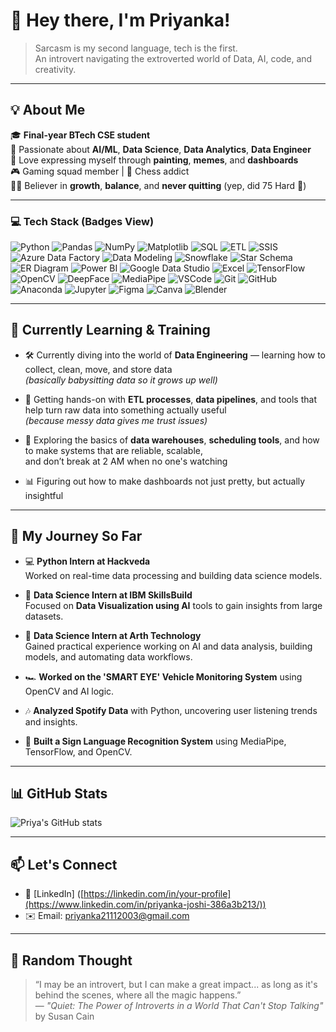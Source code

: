 # 👋 Hey there, I'm Priyanka!

> Sarcasm is my second language, tech is the first.  
> An introvert navigating the extroverted world of Data, AI, code, and creativity.

---

## 💡 About Me

🎓 **Final-year BTech CSE student**  
🎯 Passionate about **AI/ML**, **Data Science**, **Data Analytics**, **Data Engineer**  
🎨 Love expressing myself through **painting**, **memes**, and **dashboards**  
🎮 Gaming squad member | 🧠 Chess addict  
🧘‍♀️ Believer in **growth**, **balance**, and **never quitting** (yep, did 75 Hard 💪)

---

### 💻 Tech Stack (Badges View)

![Python](https://img.shields.io/badge/Python-3776AB?style=for-the-badge&logo=python&logoColor=white)
![Pandas](https://img.shields.io/badge/Pandas-150458?style=for-the-badge&logo=pandas&logoColor=white)
![NumPy](https://img.shields.io/badge/NumPy-013243?style=for-the-badge&logo=numpy&logoColor=white)
![Matplotlib](https://img.shields.io/badge/Matplotlib-11557C?style=for-the-badge&logo=matplotlib&logoColor=white)
![SQL](https://img.shields.io/badge/SQL-4479A1?style=for-the-badge&logo=mysql&logoColor=white)
![ETL](https://img.shields.io/badge/ETL-FF6F61?style=for-the-badge)  <!-- Soft Coral -->
![SSIS](https://img.shields.io/badge/SSIS-9B59B6?style=for-the-badge)  <!-- Amethyst Purple -->
![Azure Data Factory](https://img.shields.io/badge/Azure%20Data%20Factory-00B8D9?style=for-the-badge&logo=microsoftazure&logoColor=white)  <!-- Bright Azure -->
![Data Modeling](https://img.shields.io/badge/Data%20Modeling-FFA500?style=for-the-badge)
![Snowflake](https://img.shields.io/badge/Snowflake-56B9EB?style=for-the-badge&logo=snowflake&logoColor=white)
![Star Schema](https://img.shields.io/badge/Star%20Schema-FFA500?style=for-the-badge)
![ER Diagram](https://img.shields.io/badge/ER%20Diagram-8E44AD?style=for-the-badge)
![Power BI](https://img.shields.io/badge/Power%20BI-F2C811?style=for-the-badge&logo=powerbi&logoColor=black)
![Google Data Studio](https://img.shields.io/badge/Data%20Studio-4285F4?style=for-the-badge&logo=googledatastudio&logoColor=white)
![Excel](https://img.shields.io/badge/Excel-217346?style=for-the-badge&logo=microsoft-excel&logoColor=white)
![TensorFlow](https://img.shields.io/badge/TensorFlow-FF6F00?style=for-the-badge&logo=tensorflow&logoColor=white)
![OpenCV](https://img.shields.io/badge/OpenCV-5C3EE8?style=for-the-badge&logo=opencv&logoColor=white)
![DeepFace](https://img.shields.io/badge/DeepFace-FF4081?style=for-the-badge)
![MediaPipe](https://img.shields.io/badge/MediaPipe-FF6F00?style=for-the-badge)
![VSCode](https://img.shields.io/badge/VSCode-007ACC?style=for-the-badge&logo=visualstudiocode&logoColor=white)
![Git](https://img.shields.io/badge/Git-F05032?style=for-the-badge&logo=git&logoColor=white)
![GitHub](https://img.shields.io/badge/GitHub-181717?style=for-the-badge&logo=github&logoColor=white)
![Anaconda](https://img.shields.io/badge/Anaconda-42B029?style=for-the-badge&logo=anaconda&logoColor=white)
![Jupyter](https://img.shields.io/badge/Jupyter-F37626?style=for-the-badge&logo=jupyter&logoColor=white)
![Figma](https://img.shields.io/badge/Figma-F24E1E?style=for-the-badge&logo=figma&logoColor=white)
![Canva](https://img.shields.io/badge/Canva-00C4CC?style=for-the-badge&logo=canva&logoColor=white)
![Blender](https://img.shields.io/badge/Blender-F5792A?style=for-the-badge&logo=blender&logoColor=white)

---

## 🚀 Currently Learning & Training

- 🛠️ Currently diving into the world of **Data Engineering** — learning how to collect, clean, move, and store data  
  _(basically babysitting data so it grows up well)_
  
- 🔄 Getting hands-on with **ETL processes**, **data pipelines**, and tools that help turn raw data into something actually useful  
  _(because messy data gives me trust issues)_

- 🧱 Exploring the basics of **data warehouses**, **scheduling tools**, and how to make systems that are reliable, scalable,  
  and don’t break at 2 AM when no one's watching

- 📊 Figuring out how to make dashboards not just pretty, but actually insightful


---

## 🌱 My Journey So Far

- 💻 **Python Intern at Hackveda**  
  Worked on real-time data processing and building data science models.
  
- 🧠 **Data Science Intern at IBM SkillsBuild**  
  Focused on **Data Visualization using AI** tools to gain insights from large datasets.
  
- 🧰 **Data Science Intern at Arth Technology**  
  Gained practical experience working on AI and data analysis, building models, and automating data workflows.

- 🏎️ **Worked on the 'SMART EYE' Vehicle Monitoring System** using OpenCV and AI logic.  
- 🎶 **Analyzed Spotify Data** with Python, uncovering user listening trends and insights.
- 🤟 **Built a Sign Language Recognition System** using MediaPipe, TensorFlow, and OpenCV.  

---

## 📊 GitHub Stats

![Priya's GitHub stats](https://github-readme-stats.vercel.app/api?username=priyanka21112003&show_icons=true&theme=radical)

---

## 📫 Let's Connect

- 💼 [LinkedIn] ([https://linkedin.com/in/your-profile](https://www.linkedin.com/in/priyanka-joshi-386a3b213/))     
- ✉️ Email: priyanka21112003@gmail.com

---

## 💬 Random Thought

> “I may be an introvert, but I can make a great impact... as long as it's behind the scenes, where all the magic happens.”  
> — *"Quiet: The Power of Introverts in a World That Can't Stop Talking"* by Susan Cain

